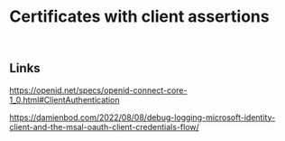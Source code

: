 

# Certificates with client assertions

```csharp
```

```csharp
```


## Links

https://openid.net/specs/openid-connect-core-1_0.html#ClientAuthentication

https://damienbod.com/2022/08/08/debug-logging-microsoft-identity-client-and-the-msal-oauth-client-credentials-flow/

